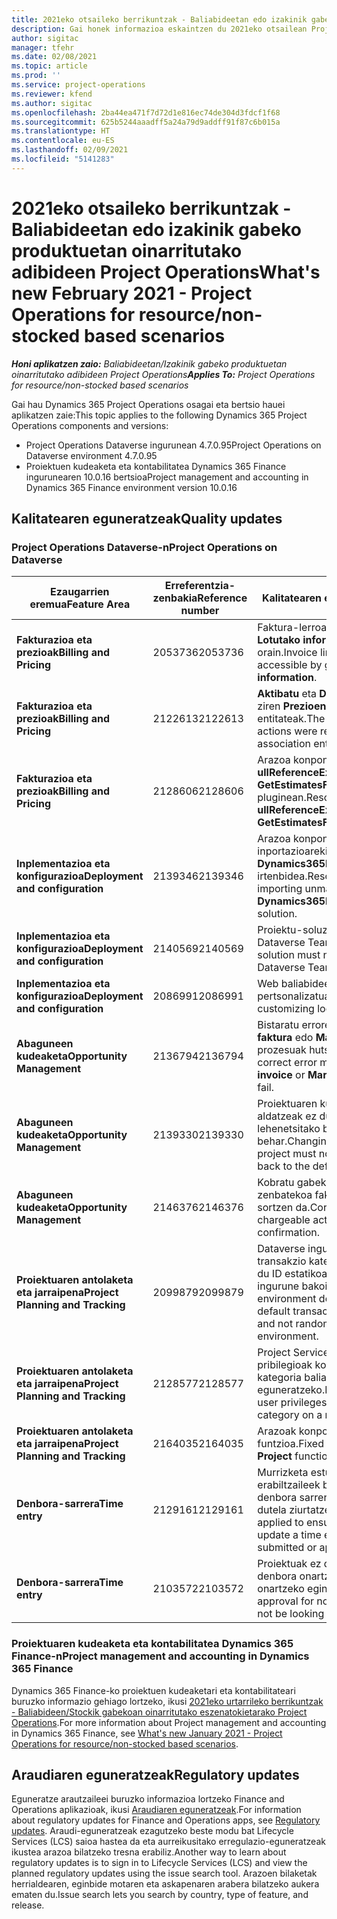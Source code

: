 ```yaml
---
title: 2021eko otsaileko berrikuntzak - Baliabideetan edo izakinik gabeko produktuetan oinarritutako adibideen Project Operations
description: Gai honek informazioa eskaintzen du 2021eko otsailean Project Operations bertsioan eskuragarri dauden kalitate-eguneratzeei buruz, baliabideetan / stockean oinarritutako egoeretarako.
author: sigitac
manager: tfehr
ms.date: 02/08/2021
ms.topic: article
ms.prod: ''
ms.service: project-operations
ms.reviewer: kfend
ms.author: sigitac
ms.openlocfilehash: 2ba44ea471f7d72d1e816ec74de304d3fdcf1f68
ms.sourcegitcommit: 625b5244aaadff5a24a79d9addff91f87c6b015a
ms.translationtype: HT
ms.contentlocale: eu-ES
ms.lasthandoff: 02/09/2021
ms.locfileid: "5141283"
---
```

# <a name="whats-new-february-2021---project-operations-for-resourcenon-stocked-based-scenarios"></a><span data-ttu-id="11297-103">2021eko otsaileko berrikuntzak - Baliabideetan edo izakinik gabeko produktuetan oinarritutako adibideen Project Operations</span><span class="sxs-lookup"><span data-stu-id="11297-103">What's new February 2021 - Project Operations for resource/non-stocked based scenarios</span></span>

<span data-ttu-id="11297-104">_**Honi aplikatzen zaio:** Baliabideetan/Izakinik gabeko produktuetan oinarritutako adibideen Project Operations_</span><span class="sxs-lookup"><span data-stu-id="11297-104">_**Applies To:** Project Operations for resource/non-stocked based scenarios_</span></span>

<span data-ttu-id="11297-105">Gai hau Dynamics 365 Project Operations osagai eta bertsio hauei aplikatzen zaie:</span><span class="sxs-lookup"><span data-stu-id="11297-105">This topic applies to the following Dynamics 365 Project Operations components and versions:</span></span>

- <span data-ttu-id="11297-106">Project Operations Dataverse ingurunean 4.7.0.95</span><span class="sxs-lookup"><span data-stu-id="11297-106">Project Operations on Dataverse environment 4.7.0.95</span></span>
- <span data-ttu-id="11297-107">Proiektuen kudeaketa eta kontabilitatea Dynamics 365 Finance ingurunearen 10.0.16 bertsioa</span><span class="sxs-lookup"><span data-stu-id="11297-107">Project management and accounting in Dynamics 365 Finance environment version 10.0.16</span></span> 

## <a name="quality-updates"></a><span data-ttu-id="11297-108">Kalitatearen eguneratzeak</span><span class="sxs-lookup"><span data-stu-id="11297-108">Quality updates</span></span>

### <a name="project-operations-on-dataverse"></a><span data-ttu-id="11297-109">Project Operations Dataverse-n</span><span class="sxs-lookup"><span data-stu-id="11297-109">Project Operations on Dataverse</span></span>

| <span data-ttu-id="11297-110">**Ezaugarrien eremua**</span><span class="sxs-lookup"><span data-stu-id="11297-110">**Feature Area**</span></span> | <span data-ttu-id="11297-111">**Erreferentzia-zenbakia**</span><span class="sxs-lookup"><span data-stu-id="11297-111">**Reference number**</span></span> | <span data-ttu-id="11297-112">**Kalitatearen eguneratzea**</span><span class="sxs-lookup"><span data-stu-id="11297-112">**Quality update**</span></span> |
| --- | --- | --- |
| <span data-ttu-id="11297-113">**Fakturazioa eta prezioak**</span><span class="sxs-lookup"><span data-stu-id="11297-113">**Billing and Pricing**</span></span> | <span data-ttu-id="11297-114">2053736</span><span class="sxs-lookup"><span data-stu-id="11297-114">2053736</span></span> | <span data-ttu-id="11297-115">Faktura-lerroaren xehetasunak **Faktura** > **Lotutako informazioa** aukeran daude orain.</span><span class="sxs-lookup"><span data-stu-id="11297-115">Invoice line details are now accessible by going to **Invoice** > **Related information**.</span></span> |
| <span data-ttu-id="11297-116">**Fakturazioa eta prezioak**</span><span class="sxs-lookup"><span data-stu-id="11297-116">**Billing and Pricing**</span></span> | <span data-ttu-id="11297-117">2122613</span><span class="sxs-lookup"><span data-stu-id="11297-117">2122613</span></span> | <span data-ttu-id="11297-118">**Aktibatu** eta **Desaktibatu** ekintzak kendu ziren **Prezioen zerrenda** elkarteko entitateak.</span><span class="sxs-lookup"><span data-stu-id="11297-118">The **Activate** and **Deactivate** actions were removed from the **Price List** association entities.</span></span> |
| <span data-ttu-id="11297-119">**Fakturazioa eta prezioak**</span><span class="sxs-lookup"><span data-stu-id="11297-119">**Billing and Pricing**</span></span> | <span data-ttu-id="11297-120">2128606</span><span class="sxs-lookup"><span data-stu-id="11297-120">2128606</span></span> | <span data-ttu-id="11297-121">Arazoa konpondu da **ullReferenceException** parametroarekin **GetEstimatesForProject** pluginean.</span><span class="sxs-lookup"><span data-stu-id="11297-121">Resolved the issue with **ullReferenceException** in the **GetEstimatesForProject** plug-in.</span></span> |
| <span data-ttu-id="11297-122">**Inplementazioa eta konfigurazioa**</span><span class="sxs-lookup"><span data-stu-id="11297-122">**Deployment and configuration**</span></span> | <span data-ttu-id="11297-123">2139346</span><span class="sxs-lookup"><span data-stu-id="11297-123">2139346</span></span> | <span data-ttu-id="11297-124">Arazoa konpondu da kudeatu gabeko inportazioarekin **Dynamics365ProjectOperationsDualWrite** irtenbidea.</span><span class="sxs-lookup"><span data-stu-id="11297-124">Resolved the issue with importing unmanaged **Dynamics365ProjectOperationsDualWrite** solution.</span></span> |
| <span data-ttu-id="11297-125">**Inplementazioa eta konfigurazioa**</span><span class="sxs-lookup"><span data-stu-id="11297-125">**Deployment and configuration**</span></span> | <span data-ttu-id="11297-126">2140569</span><span class="sxs-lookup"><span data-stu-id="11297-126">2140569</span></span> | <span data-ttu-id="11297-127">Proiektu-soluzioa ez da instalatu behar Dataverse Teams inguruneetan.</span><span class="sxs-lookup"><span data-stu-id="11297-127">Project solution must not be installed in the Dataverse Teams environments.</span></span> |
| <span data-ttu-id="11297-128">**Inplementazioa eta konfigurazioa**</span><span class="sxs-lookup"><span data-stu-id="11297-128">**Deployment and configuration**</span></span> | <span data-ttu-id="11297-129">2086991</span><span class="sxs-lookup"><span data-stu-id="11297-129">2086991</span></span> | <span data-ttu-id="11297-130">Web baliabideen lokalizazio pertsonalizatua mugatua.</span><span class="sxs-lookup"><span data-stu-id="11297-130">Restricted customizing localization of web resources.</span></span> |
| <span data-ttu-id="11297-131">**Abaguneen kudeaketa**</span><span class="sxs-lookup"><span data-stu-id="11297-131">**Opportunity Management**</span></span> | <span data-ttu-id="11297-132">2136794</span><span class="sxs-lookup"><span data-stu-id="11297-132">2136794</span></span> | <span data-ttu-id="11297-133">Bistaratu errore mezu zuzena **Berretsi faktura** edo **Markatu faktura ordainduta** prozesuak huts egiten du.</span><span class="sxs-lookup"><span data-stu-id="11297-133">Display the correct error message when the **Confirm invoice** or **Mark invoice as paid** processes fail.</span></span> |
| <span data-ttu-id="11297-134">**Abaguneen kudeaketa**</span><span class="sxs-lookup"><span data-stu-id="11297-134">**Opportunity Management**</span></span> | <span data-ttu-id="11297-135">2139330</span><span class="sxs-lookup"><span data-stu-id="11297-135">2139330</span></span> | <span data-ttu-id="11297-136">Proiektuaren kudeatzailea proiektu batean aldatzeak ez du enpresa jabea lehenetsitako balioera berrezarri behar.</span><span class="sxs-lookup"><span data-stu-id="11297-136">Changing the Project manager on a project must not reset the owning company back to the default value.</span></span> |
| <span data-ttu-id="11297-137">**Abaguneen kudeaketa**</span><span class="sxs-lookup"><span data-stu-id="11297-137">**Opportunity Management**</span></span> | <span data-ttu-id="11297-138">2146376</span><span class="sxs-lookup"><span data-stu-id="11297-138">2146376</span></span> | <span data-ttu-id="11297-139">Kobratu gabeko benetako zergaren zenbatekoa fakturaren baieztapenetik sortzen da.</span><span class="sxs-lookup"><span data-stu-id="11297-139">Corrected tax amount in a non-chargeable actual is created from invoice confirmation.</span></span> |
| <span data-ttu-id="11297-140">**Proiektuaren antolaketa eta jarraipena**</span><span class="sxs-lookup"><span data-stu-id="11297-140">**Project Planning and Tracking**</span></span> | <span data-ttu-id="11297-141">2099879</span><span class="sxs-lookup"><span data-stu-id="11297-141">2099879</span></span> | <span data-ttu-id="11297-142">Dataverse ingurunearen inplementazioak transakzio kategoria lehenetsia sortu behar du ID estatikoarekin eta ez du ausaz sortu ingurune bakoitzeko bat.</span><span class="sxs-lookup"><span data-stu-id="11297-142">The Dataverse environment deployment must create a default transaction category with a static ID and not randomly generate one per environment.</span></span> |
| <span data-ttu-id="11297-143">**Proiektuaren antolaketa eta jarraipena**</span><span class="sxs-lookup"><span data-stu-id="11297-143">**Project Planning and Tracking**</span></span> | <span data-ttu-id="11297-144">2128577</span><span class="sxs-lookup"><span data-stu-id="11297-144">2128577</span></span> | <span data-ttu-id="11297-145">Project Service-ren erabiltzaile pribilegioak konpondu dira transakzio kategoria baliabideen esleipenean eguneratzeko.</span><span class="sxs-lookup"><span data-stu-id="11297-145">Fixed the Project service user privileges to update the transaction category on a resource assignment.</span></span> |
| <span data-ttu-id="11297-146">**Proiektuaren antolaketa eta jarraipena**</span><span class="sxs-lookup"><span data-stu-id="11297-146">**Project Planning and Tracking**</span></span> | <span data-ttu-id="11297-147">2164035</span><span class="sxs-lookup"><span data-stu-id="11297-147">2164035</span></span> | <span data-ttu-id="11297-148">Arazoak konpondu dira **Kopiatu proiektua** funtzioa.</span><span class="sxs-lookup"><span data-stu-id="11297-148">Fixed issues with the **Copy Project** function.</span></span> |
| <span data-ttu-id="11297-149">**Denbora-sarrera**</span><span class="sxs-lookup"><span data-stu-id="11297-149">**Time entry**</span></span> | <span data-ttu-id="11297-150">2129161</span><span class="sxs-lookup"><span data-stu-id="11297-150">2129161</span></span> | <span data-ttu-id="11297-151">Murrizketa estuagoak aplikatzen dira erabiltzaileek bidalitako edo onartutako denbora sarrera aldatu eta eguneratu ezin dutela ziurtatzeko.</span><span class="sxs-lookup"><span data-stu-id="11297-151">Tighter restrictions are applied to ensure users can't change and update a time entry that has been submitted or approved.</span></span> |
| <span data-ttu-id="11297-152">**Denbora-sarrera**</span><span class="sxs-lookup"><span data-stu-id="11297-152">**Time entry**</span></span> | <span data-ttu-id="11297-153">2103572</span><span class="sxs-lookup"><span data-stu-id="11297-153">2103572</span></span> | <span data-ttu-id="11297-154">Proiektuak ez diren denbora-sarreren denbora onartzeak ez du proiektua onartzeko eginkizunik bilatu behar.</span><span class="sxs-lookup"><span data-stu-id="11297-154">Time approval for non-project time entries must not be looking for project approver role.</span></span> |

### <a name="project-management-and-accounting-in-dynamics-365-finance"></a><span data-ttu-id="11297-155">Proiektuaren kudeaketa eta kontabilitatea Dynamics 365 Finance-n</span><span class="sxs-lookup"><span data-stu-id="11297-155">Project management and accounting in Dynamics 365 Finance</span></span> 

<span data-ttu-id="11297-156">Dynamics 365 Finance-ko proiektuen kudeaketari eta kontabilitateari buruzko informazio gehiago lortzeko, ikusi [2021eko urtarrileko berrikuntzak - Baliabideen/Stockik gabekoan oinarritutako eszenatokietarako Project Operations](whats-new-jan-2021-resource-based.md).</span><span class="sxs-lookup"><span data-stu-id="11297-156">For more information about Project management and accounting in Dynamics 365 Finance, see [What's new January 2021 - Project Operations for resource/non-stocked based scenarios](whats-new-jan-2021-resource-based.md).</span></span>


## <a name="regulatory-updates"></a><span data-ttu-id="11297-157">Araudiaren eguneratzeak</span><span class="sxs-lookup"><span data-stu-id="11297-157">Regulatory updates</span></span>

<span data-ttu-id="11297-158">Eguneratze arautzaileei buruzko informazioa lortzeko Finance and Operations aplikazioak, ikusi [Araudiaren eguneratzeak](https://docs.microsoft.com/dynamics365/finance/localizations/regulatory-updates).</span><span class="sxs-lookup"><span data-stu-id="11297-158">For information about regulatory updates for Finance and Operations apps, see [Regulatory updates](https://docs.microsoft.com/dynamics365/finance/localizations/regulatory-updates).</span></span> <span data-ttu-id="11297-159">Araudi-eguneratzeak ezagutzeko beste modu bat Lifecycle Services (LCS) saioa hastea da eta aurreikusitako erregulazio-eguneratzeak ikustea arazoa bilatzeko tresna erabiliz.</span><span class="sxs-lookup"><span data-stu-id="11297-159">Another way to learn about regulatory updates is to sign in to Lifecycle Services (LCS) and view the planned regulatory updates using the issue search tool.</span></span> <span data-ttu-id="11297-160">Arazoen bilaketak herrialdearen, eginbide motaren eta askapenaren arabera bilatzeko aukera ematen du.</span><span class="sxs-lookup"><span data-stu-id="11297-160">Issue search lets you search by country, type of feature, and release.</span></span>
